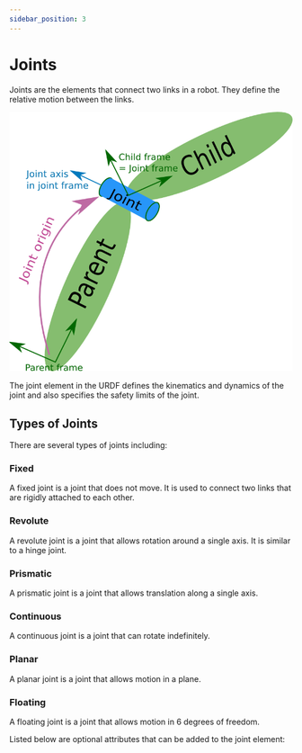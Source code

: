 ```yaml
---
sidebar_position: 3
---
```


# Joints

Joints are the elements that connect two links in a robot. They define the relative motion between the links.

![Joints](./img/joints.png)

The joint element in the URDF defines the kinematics and dynamics of the joint and also specifies the safety limits of the joint.

## Types of Joints

There are several types of joints including:

### Fixed

A fixed joint is a joint that does not move. It is used to connect two links that are rigidly attached to each other.

### Revolute

A revolute joint is a joint that allows rotation around a single axis. It is similar to a hinge joint.

### Prismatic

A prismatic joint is a joint that allows translation along a single axis.

### Continuous

A continuous joint is a joint that can rotate indefinitely.

### Planar

A planar joint is a joint that allows motion in a plane.

### Floating

A floating joint is a joint that allows motion in 6 degrees of freedom.



Listed below are optional attributes that can be added to the joint element:

